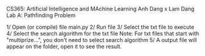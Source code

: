 CS365: Artificial Intelligence and MAchine Learning
Anh Dang x Lam Dang
Lab A: Pathfinding Problem

1/ Open (or compile) file main.py
2/ Run file
3/ Select the txt file to execute
4/ Select the search algorithm for the txt file
	Note: For txt files that start with "multiprize...", you don't need to select search algorithm
5/ A output file will appear on the folder, open it to see the result.